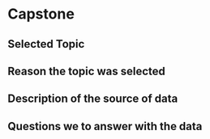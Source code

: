 # Capstone

## Selected Topic

## Reason the topic was selected

## Description of the source of data

## Questions we to answer with the data
